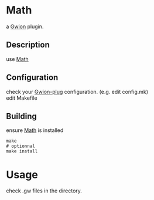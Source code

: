 # Math
  a [Gwion](https://github.com/Gwion/Gwion) plugin.  
## Description
use [Math](https://github.com/.../Math)
## Configuration
check your [Gwion-plug](https://github.com/Gwion/Gwion-plug) configuration. (e.g. edit config.mk)  
edit Makefile
## Building
ensure [Math](https://github.com/.../Math) is installed
```
make
# optionnal
make install
```
# Usage
check .gw files in the directory.
